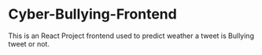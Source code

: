 # Cyber-Bullying-Frontend
This is an React Project frontend used to predict weather a tweet is Bullying tweet or not.
